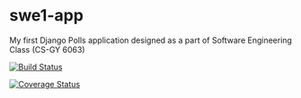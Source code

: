 # swe1-app
My first Django Polls application designed as a part of Software Engineering Class (CS-GY 6063)

[![Build Status](https://app.travis-ci.com/Pruthviraj98/swe1-app.svg?branch=main)](https://app.travis-ci.com/Pruthviraj98/swe1-app)

[![Coverage Status](https://coveralls.io/repos/github/Pruthviraj98/swe1-app/badge.svg?branch=main)](https://coveralls.io/github/Pruthviraj98/swe1-app?branch=main)